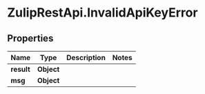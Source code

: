 # ZulipRestApi.InvalidApiKeyError

## Properties

Name | Type | Description | Notes
------------ | ------------- | ------------- | -------------
**result** | **Object** |  | 
**msg** | **Object** |  | 



